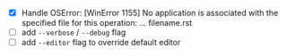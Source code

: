 - [x] Handle OSError: [WinError 1155] No application is associated with the specified file for this operation: ... filename.rst
- [ ] add `--verbose` / `--debug` flag
- [ ] add `--editor` flag to override default editor
